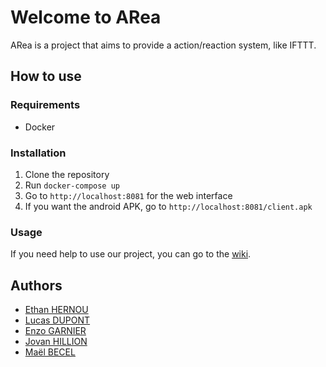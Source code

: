 # Welcome to ARea

ARea is a project that aims to provide a action/reaction system, like IFTTT.

## How to use

### Requirements

- Docker

### Installation

1. Clone the repository
2. Run `docker-compose up`
3. Go to `http://localhost:8081` for the web interface
4. If you want the android APK, go to `http://localhost:8081/client.apk`

### Usage

If you need help to use our project, you can go to the [wiki](http://etipech.me).

## Authors

- [Ethan HERNOU](https://github.com/PharaEthan)
- [Lucas DUPONT](https://github.com/lucasdpt)
- [Enzo GARNIER](https://github.com/EnzoGrn)
- [Jovan HILLION](https://github.com/jovanHillion)
- [Maël BECEL](https://github.com/maelbecel)
